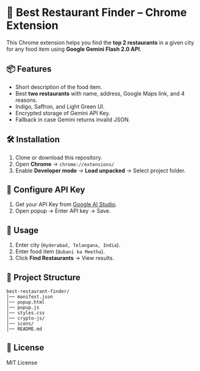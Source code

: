 # 🍴 Best Restaurant Finder – Chrome Extension

This Chrome extension helps you find the **top 2 restaurants** in a given city for any food item using **Google Gemini Flash 2.0 API**.

## 📦 Features
- Short description of the food item.
- Best **two restaurants** with name, address, Google Maps link, and 4 reasons.
- Indigo, Saffron, and Light Green UI.
- Encrypted storage of Gemini API Key.
- Fallback in case Gemini returns invalid JSON.

## 🛠️ Installation
1. Clone or download this repository.
2. Open **Chrome** → `chrome://extensions/`
3. Enable **Developer mode** → **Load unpacked** → Select project folder.

## 🔑 Configure API Key
1. Get your API Key from [Google AI Studio](https://ai.google.dev/).
2. Open popup → Enter API key → Save.

## 🚀 Usage
1. Enter city (`Hyderabad, Telangana, India`).
2. Enter food item (`Qubani ka Meetha`).
3. Click **Find Restaurants** → View results.

## 📂 Project Structure
```
best-restaurant-finder/
│── manifest.json
│── popup.html
│── popup.js
│── styles.css
│── crypto-js/
│── icons/
│── README.md
```

## 📜 License
MIT License
